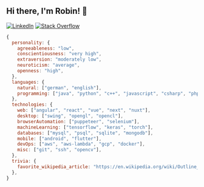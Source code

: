 <h2>Hi there, I'm Robin! 👋</h2>

[![LinkedIn](https://img.shields.io/badge/LinkedIn-robin--richtsfeld-grey?logo=Linkedin&logoColor=white&labelColor=blue)](https://www.linkedin.com/in/robin-richtsfeld/)
[![Stack Overflow](https://img.shields.io/badge/Stack%20Overflow-Androbin-0a0?logo=stack-overflow&logoColor=orange)](https://stackoverflow.com/users/4969370/androbin)

```javascript
{
  personality: {
    agreeableness: "low",
    conscientiousness: "very high",
    extraversion: "moderately low",
    neuroticism: "average",
    openness: "high",
  },
  languages: {
    natural: ["german", "english"],
    programming: ["java", "python", "c++", "javascript", "csharp", "php", "bash", "kotlin", "dart"],
  },
  technologies: {
    web: ["angular", "react", "vue", "next", "nuxt"],
    desktop: ["swing", "opengl", "opencl"],
    browserAutomation: ["puppeteer", "selenium"],
    machineLearning: ["tensorflow", "keras", "torch"],
    databases: ["mysql", "psql", "sqlite", "mongodb"],
    mobile: ["android", "flutter"],
    devOps: ["aws", "aws-lambda", "gcp", "docker"],
    misc: ["git", "ssh", "opencv"],
  },
  trivia: {
    favorite_wikipedia_article: "https://en.wikipedia.org/wiki/Outline_of_formal_science",
  },
}
```
